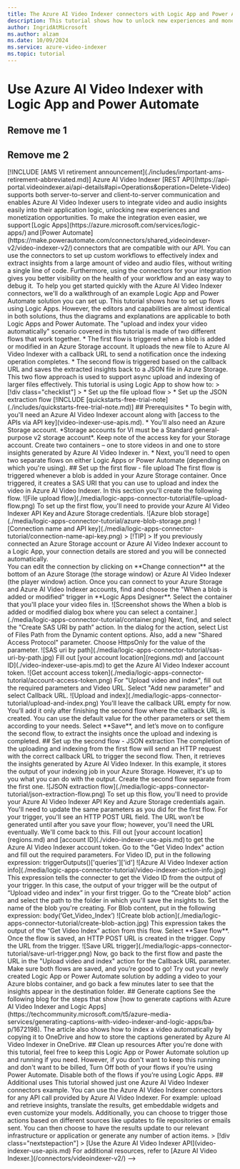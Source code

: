 ```yaml
---
title: The Azure AI Video Indexer connectors with Logic App and Power Automate.
description: This tutorial shows how to unlock new experiences and monetization opportunities Azure AI Video Indexer connectors with Logic App and Power Automate.
author: IngridAtMicrosoft
ms.author: alzam
ms.date: 10/09/2024
ms.service: azure-video-indexer
ms.topic: tutorial
---
```


# Use Azure AI Video Indexer with Logic App and Power Automate
## Remove me 1
## Remove me 2
<!-->
[!INCLUDE [AMS VI retirement announcement](./includes/important-ams-retirement-abbreviated.md)]

Azure AI Video Indexer [REST API](https://api-portal.videoindexer.ai/api-details#api=Operations&operation=Delete-Video) supports both server-to-server and client-to-server communication and enables Azure AI Video Indexer users to integrate video and audio insights easily into their application logic, unlocking new experiences and monetization opportunities.

To make the integration even easier, we support [Logic Apps](https://azure.microsoft.com/services/logic-apps/) and [Power Automate](https://make.powerautomate.com/connectors/shared_videoindexer-v2/video-indexer-v2/) connectors that are compatible with our API. You can use the connectors to set up custom workflows to effectively index and extract insights from a large amount of video and audio files, without writing a single line of code. Furthermore, using the connectors for your integration gives you better visibility on the health of your workflow and an easy way to debug it.  

To help you get started quickly with the Azure AI Video Indexer connectors, we'll do a walkthrough of an example Logic App and Power Automate solution you can set up. This tutorial shows how to set up flows using Logic Apps. However, the editors and capabilities are almost identical in both solutions, thus the diagrams and explanations are applicable to both Logic Apps and Power Automate.

The "upload and index your video automatically" scenario covered in this tutorial is made of two different flows that work together. 

* The first flow is triggered when a blob is added or modified in an Azure Storage account. It uploads the new file to Azure AI Video Indexer with a callback URL to send a notification once the indexing operation completes. 
* The second flow is triggered based on the callback URL and saves the extracted insights back to a JSON file in Azure Storage. This two flow approach is used to support async upload and indexing of larger files effectively. 

This tutorial is using Logic App to show how to:

> [!div class="checklist"]
> * Set up the file upload flow
> * Set up the JSON extraction flow

[!INCLUDE [quickstarts-free-trial-note](./includes/quickstarts-free-trial-note.md)]

## Prerequisites

* To begin with, you'll need an Azure AI Video Indexer account along with [access to the APIs via API key](video-indexer-use-apis.md). 
* You'll also need an Azure Storage account. *Storage accounts for VI must be a Standard general-purpose v2 storage account*. Keep note of the access key for your Storage account. Create two containers – one to store videos in and one to store insights generated by Azure AI Video Indexer in.  
* Next, you'll need to open two separate flows on either Logic Apps or Power Automate (depending on which you're using). 

## Set up the first flow - file upload   

The first flow is triggered whenever a blob is added in your Azure Storage container. Once triggered, it creates a SAS URI that you can use to upload and index the video in Azure AI Video Indexer. In this section you'll create the following flow. 

![File upload flow](./media/logic-apps-connector-tutorial/file-upload-flow.png)

To set up the first flow, you'll need to provide your Azure AI Video Indexer API Key and Azure Storage credentials. 

![Azure blob storage](./media/logic-apps-connector-tutorial/azure-blob-storage.png)

![Connection name and API key](./media/logic-apps-connector-tutorial/connection-name-api-key.png)

> [!TIP]
> If you previously connected an Azure Storage account or Azure AI Video Indexer account to a Logic App, your connection details are stored and you will be connected automatically. <br/>You can edit the connection by clicking on **Change connection** at the bottom of an Azure Storage (the storage window) or Azure AI Video Indexer (the player window) action.

Once you can connect to your Azure Storage and Azure AI Video Indexer accounts, find and choose the "When a blob is added or modified" trigger in **Logic Apps Designer**.

Select the container that you'll place your video files in. 

![Screenshot shows the When a blob is added or modified dialog box where you can select a container.](./media/logic-apps-connector-tutorial/container.png)

Next, find, and select the "Create SAS URI by path” action. In the dialog for the action, select List of Files Path from the Dynamic content options.  

Also, add a new "Shared Access Protocol" parameter. Choose HttpsOnly for the value of the parameter.

![SAS uri by path](./media/logic-apps-connector-tutorial/sas-uri-by-path.jpg)

Fill out [your account location](regions.md) and [account ID](./video-indexer-use-apis.md) to get the Azure AI Video Indexer account token.

![Get account access token](./media/logic-apps-connector-tutorial/account-access-token.png)

For "Upload video and index", fill out the required parameters and Video URL. Select "Add new parameter" and select Callback URL. 

![Upload and index](./media/logic-apps-connector-tutorial/upload-and-index.png)

You'll leave the callback URL empty for now. You’ll add it only after finishing the second flow where the callback URL is created. 

You can use the default value for the other parameters or set them according to your needs. 

Select **Save**, and let’s move on to configure the second flow, to extract the insights once the upload and indexing is completed. 

## Set up the second flow - JSON extraction  

The completion of the uploading and indexing from the first flow will send an HTTP request with the correct callback URL to trigger the second flow. Then, it retrieves the insights generated by Azure AI Video Indexer. In this example, it stores the output of your indexing job in your Azure Storage.  However, it's up to you what you can do with the output.  

Create the second flow separate from the first one. 

![JSON extraction flow](./media/logic-apps-connector-tutorial/json-extraction-flow.png)

To set up this flow, you'll need to provide your Azure AI Video Indexer API Key and Azure Storage credentials again. You'll need to update the same parameters as you did for the first flow. 

For your trigger, you'll see an HTTP POST URL field. The URL won’t be generated until after you save your flow; however, you'll need the URL eventually. We'll come back to this. 

Fill out [your account location](regions.md) and [account ID](./video-indexer-use-apis.md) to get the Azure AI Video Indexer account token.  

Go to the "Get Video Index" action and fill out the required parameters. For Video ID, put in the following expression: triggerOutputs()['queries']['id'] 

![Azure AI Video Indexer action info](./media/logic-apps-connector-tutorial/video-indexer-action-info.jpg)

This expression tells the connecter to get the Video ID from the output of your trigger. In this case, the output of your trigger will be the output of “Upload video and index” in your first trigger. 

Go to the “Create blob” action and select the path to the folder in which you'll save the insights to. Set the name of the blob you're creating. For Blob content, put in the following expression: body(‘Get_Video_Index’) 

![Create blob action](./media/logic-apps-connector-tutorial/create-blob-action.jpg)

This expression takes the output of the “Get Video Index” action from this flow. 

Select **Save flow**. 

Once the flow is saved, an HTTP POST URL is created in the trigger. Copy the URL from the trigger. 

![Save URL trigger](./media/logic-apps-connector-tutorial/save-url-trigger.png)

Now, go back to the first flow and paste the URL in the "Upload video and index" action for the Callback URL parameter. 

Make sure both flows are saved, and you’re good to go! 

Try out your newly created Logic App or Power Automate solution by adding a video to your Azure blobs container, and go back a few minutes later to see that the insights appear in the destination folder. 

## Generate captions

See the following blog for the steps that show [how to generate captions with Azure AI Video Indexer and Logic Apps](https://techcommunity.microsoft.com/t5/azure-media-services/generating-captions-with-video-indexer-and-logic-apps/ba-p/1672198). 

The article also shows how to index a video automatically by copying it to OneDrive and how to store the captions generated by Azure AI Video Indexer in OneDrive.
 
## Clean up resources

After you're done with this tutorial, feel free to keep this Logic App or Power Automate solution up and running if you need. However, if you don't want to keep this running and don't want to be billed, Turn Off both of your flows if you’re using Power Automate. Disable both of the flows if you’re using Logic Apps. 

## Additional uses

This tutorial showed just one Azure AI Video Indexer connectors example. You can use the Azure AI Video Indexer connectors for any API call provided by Azure AI Video Indexer. For example: upload and retrieve insights, translate the results, get embeddable widgets and even customize your models. Additionally, you can choose to trigger those actions based on different sources like updates to file repositories or emails sent. You can then choose to have the results update to our relevant infrastructure or application or generate any number of action items.  

> [!div class="nextstepaction"]
> [Use the Azure AI Video Indexer API](video-indexer-use-apis.md)

For additional resources, refer to [Azure AI Video Indexer.](/connectors/videoindexer-v2/)
-->